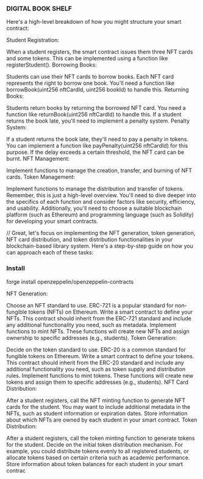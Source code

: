 ### DIGITAL BOOK SHELF
Here's a high-level breakdown of how you might structure your smart contract:

Student Registration:

When a student registers, the smart contract issues them three NFT cards and some tokens. This can be implemented using a function like registerStudent().
Borrowing Books:

Students can use their NFT cards to borrow books. Each NFT card represents the right to borrow one book. You'll need a function like borrowBook(uint256 nftCardId, uint256 bookId) to handle this.
Returning Books:

Students return books by returning the borrowed NFT card. You need a function like returnBook(uint256 nftCardId) to handle this. If a student returns the book late, you'll need to implement a penalty system.
Penalty System:

If a student returns the book late, they'll need to pay a penalty in tokens. You can implement a function like payPenalty(uint256 nftCardId) for this purpose. If the delay exceeds a certain threshold, the NFT card can be burnt.
NFT Management:

Implement functions to manage the creation, transfer, and burning of NFT cards.
Token Management:

Implement functions to manage the distribution and transfer of tokens.
Remember, this is just a high-level overview. You'll need to dive deeper into the specifics of each function and consider factors like security, efficiency, and usability. Additionally, you'll need to choose a suitable blockchain platform (such as Ethereum) and programming language (such as Solidity) for developing your smart contracts.

//
Great, let's focus on implementing the NFT generation, token generation, NFT card distribution, and token distribution functionalities in your blockchain-based library system. Here's a step-by-step guide on how you can approach each of these tasks:

### Install
forge install openzeppelin/openzeppelin-contracts

NFT Generation:

Choose an NFT standard to use. ERC-721 is a popular standard for non-fungible tokens (NFTs) on Ethereum.
Write a smart contract to define your NFTs. This contract should inherit from the ERC-721 standard and include any additional functionality you need, such as metadata.
Implement functions to mint NFTs. These functions will create new NFTs and assign ownership to specific addresses (e.g., students).
Token Generation:

Decide on the token standard to use. ERC-20 is a common standard for fungible tokens on Ethereum.
Write a smart contract to define your tokens. This contract should inherit from the ERC-20 standard and include any additional functionality you need, such as token supply and distribution rules.
Implement functions to mint tokens. These functions will create new tokens and assign them to specific addresses (e.g., students).
NFT Card Distribution:

After a student registers, call the NFT minting function to generate NFT cards for the student.
You may want to include additional metadata in the NFTs, such as student information or expiration dates.
Store information about which NFTs are owned by each student in your smart contract.
Token Distribution:

After a student registers, call the token minting function to generate tokens for the student.
Decide on the initial token distribution mechanism. For example, you could distribute tokens evenly to all registered students, or allocate tokens based on certain criteria such as academic performance.
Store information about token balances for each student in your smart contrac